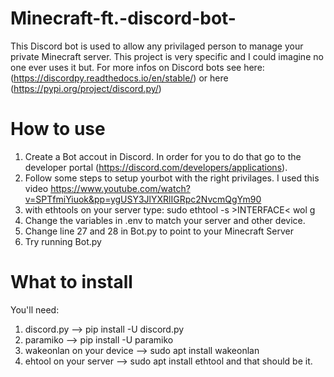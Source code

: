 # Minecraft-ft.-discord-bot-
This Discord bot is used to allow any privilaged person to manage your private Minecraft server.
This project is very specific and I could imagine no one ever uses it but.
For more infos on Discord bots see here:(https://discordpy.readthedocs.io/en/stable/) or here (https://pypi.org/project/discord.py/)
# How to use
1. Create a Bot accout in Discord. In order for you to  do that go to the developer portal (https://discord.com/developers/applications).
2. Follow some steps to setup yourbot with the right privilages. I used this video https://www.youtube.com/watch?v=SPTfmiYiuok&pp=ygUSY3JlYXRlIGRpc2NvcmQgYm90
3. with ethtools on your server type: sudo ethtool -s >INTERFACE< wol g
4. Change the variables in .env to match your server and other device.
5. Change line 27 and 28 in Bot.py to point to your Minecraft Server
6. Try running Bot.py
# What to install
You'll need: 
1. discord.py -->   pip install -U discord.py
2. paramiko -->     pip install -U paramiko
3. wakeonlan on your device --> sudo apt install wakeonlan
4. ehtool on your server --> sudo apt install ethtool
and that should be it.
